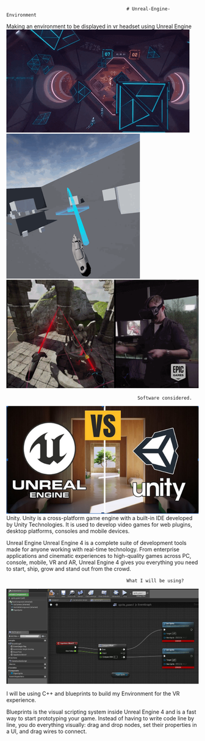                                                 # Unreal-Engine-Environment
Making an environment to be displayed in vr headset using Unreal Engine
![](VRimages/giphy.gif)
![](VRimages/VRTemplate01.gif)
![](VRimages/source.gif)

                                                    Software considered.


![](VRimages/sfdsdfss.PNG)
Unity.
Unity is a cross-platform game engine with a built-in IDE developed by Unity Technologies. It is used to develop video games for web plugins, desktop platforms, consoles and mobile devices.

Unreal Engine
Unreal Engine 4 is a complete suite of development tools made for anyone working with real-time technology. From enterprise applications and cinematic experiences to high-quality games across PC, console, mobile, VR and AR, Unreal Engine 4 gives you everything you need to start, ship, grow and stand out from the crowd.

                                                What I will be using?
                                                
![](VRimages/image_31202.jpg)
  
I will be using C++ and blueprints to build my Environment for the VR experience.
  
Blueprints is the visual scripting system inside Unreal Engine 4 and is a fast way to start prototyping your game. Instead of having to write code line by line, you do everything visually: drag and drop nodes, set their properties in a UI, and drag wires to connect.


